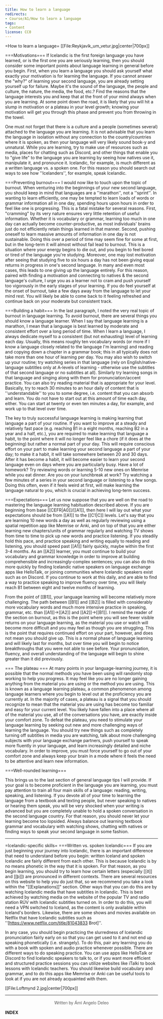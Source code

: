 ```yaml
---
title: How to learn a language
redirects:
- Course/A1/How to learn a language
tags:
- Content
license: CC0
---
```


<div class="book">
=How to learn a language=
[[File:Reykjavík_um_vetur.jpg|center|700px]]

===Motivations===
If Icelandic is the first foreign language you have learned, or is the first one you are seriously learning, then you should consider some important points about language learning in general before you begin. First, when you learn a language you should ask yourself what exactly your motivation is for learning the language. If you cannot answer the "why?" of learning your second language, you are already setting yourself up for failure. Maybe it's the sound of the language, the people and culture, the nature, the media, the food, etc.? Find the reasons that the language interests you and keep that at the front of your mind always when you are learning. At some point down the road, it is likely that you will hit a slump in motivation or a plateau in your level growth; knowing your motivation will get you through this phase and prevent you from throwing in the towel.

One must not forget that there is a culture and a people (sometimes several) attached to the language you are learning. It is not advisable that you learn the language in isolation without any connection to the country/countries where it is spoken, as then your language will very likely sound book-y and unnatural. While you are learning, try to make use of resources such as media, places for chatting such as Discord, and other things that enable you to "give life" to the language you are learning by seeing how natives use it, manipulate it, and pronounce it. Icelandic, for example, is much different as a written language vs. a spoken one. For this reason you should search out ways to see how ''Icelanders'', for example, speak Icelandic.

===Preventing burnout===
I would now like to touch upon the topic of burnout. When venturing into the beginnings of your new second language, you should keep in mind that languages are a ''marathon'', not a ''sprint''. In wanting to learn efficiently, one may be tempted to learn loads of words or grammar information all in one day, spending hours upon hours in order to feel like one is progressing. This is a fatal mistake for several reasons. First, "cramming" by its very nature ensures very little retention of useful information. Whether it is vocabulary or grammar, learning too much in one day can actually become counter-productive, as most individuals' brains just do not efficiently retain things learned in that manner. Second, pushing oneself to learn massive amounts of information in one day is not sustainable. Doing this over a period of time may seem fine for some at first, but in the long-term it will almost without fail lead to burnout. This is a situation where your energy begins to die out, and you begin to feel bored or tired of the language you're studying. Moreover, one may lost motivation after seeing that studying five to six hours a day has not been giving equal returns in progress in one's second language. In many and even most cases, this leads to one giving up the language entirely. For this reason, paired with finding a motivation and connecting to natives & the second language's culture, I urge you as a learner not to cram and push yourself too vigorously in the early stages of your learning. If you do feel yourself at the onset of burnout, take a few days away from the language to let your mind rest. You will likely be able to come back to it feeling refreshed and continue back on your moderate but consistent track.

===Building a habit===
In the last paragraph, I noted the very real topic of burnout in language learning. To avoid burnout, there are several things you should know a language learner. When I say that language learning is a marathon, I mean that a language is best learned by moderate and consistent effort over a long period of time. When I learn a language, I always dedicate myself to a consistent (but not exhausting) level of learning each day. Usually, this means roughly ten vocabulary words (or more if I know a language closely related to the language I'm learning) and reading and copying down a chapter in a grammar book; this in all typically does not take more than one hour of learning per day. You may also wish to switch up your routine; try watching series in that language (rely on English/native-language subtitles only at A-levels of learning - otherwise use the subtitles of that second language or no subtitles at all). Similarly try learning songs in that language and singing along with them for pronunciation/accent practice. You can also try reading material that is appropriate for your level. Basically, try to reach 30 minutes to an hour daily of content that is ''understandable'' to you to some degree, i.e. content that you can absorb and learn. You do not have to start out at this amount of time each day, either. You can start at twenty or even ten minutes a day, for example, and work up to that level over time.

The key to truly successful language learning is making learning that language a part of your routine. If you want to improve at a steady and relatively fast pace (e.g. reaching B1 in a eight months, reaching B2 in a year and a half, etc.), you are required to make learning that language a habit, to the point where it will no longer feel like a chore (if it does at the beginning) but rather a normal part of your day. This will require conscious effort on your part to make learning your second language a part of your day; to make it a habit, it will take somewhere between 20 and 30 days. After it has become a habit, it will become easier to learn your second language even on days where you are particularly busy. Have a lot of homework? Try reviewing words or learning 5-10 new ones on Memrise while you eat dinner. Are you on your lunchbreak at work? Try watching a few minutes of a series in your second language or listening to a few songs. Doing this often, even if it feels weird at first, will make learning the language natural to you, which is crucial in achieving long-term success.

===Expectations===
Let us now suppose that you are well on the road to mastering the language learning habituation described above. If you are beginning from base [[CEFR|A0]]/[[A1]], then here I will lay out what your expectations should be from [[A1]] to the [[C1|C]] levels. Let's say that you are learning 10 new words a day as well as regularly reviewing using a spatial repetition app like Memrise or Anki, and on top of that you are either learning new chapters/units of grammar regularly and watching TV shows from time to time to pick up new words and practice listening. If you steadily hold this pace, and practice speaking and writing equally to reading and listening, you should speed past [[A1]] fairly quickly, maybe within the first 3-4 months. As an [[A2]] learner, you must continue to build your vocabulary and grammar knowledge in order to improve at building comprehensible and increasingly-complex sentences; you can also do this more quickly by finding Icelandic native speakers on language exchange apps like HelloTalk, or joining communities where Icelandic speakers exist such as on Discord. If you continue to work at this daily, and are able to find a way to practice speaking to improve fluency over time, you will likely reach B1 between eight and twelve months of learning.

From the point of [[B1]], your language learning will become relatively more challenging. The path between [[B1]] and [[B2]] is filled with considerably more vocabulary words and much more intensive practice in speaking, grammar, etc. than [[A1]]→[[A2]] and [[A2]]→[[B1]]. I remind the reader of the section on burnout, as this is the point where you will see fewer visible returns on your language learning, as the material you use or watch will become more difficult and you may feel as though you are struggling. This is the point that requires continued effort on your part, however, and does not mean you should give up. This is a normal phase of language learning and will likely last for months, but over time you will begin to notice breakthroughs that you were not able to see before. Your pronunciation, fluency, and overall understanding of the language will begin to shine greater than it did previously.

=== The plateau ===
At many points in your language-learning journey, it is possible that the normal methods you have been using will randomly stop working to help you progress. It may feel like you are no longer gaining anything from the material you are using or the method you are using. This is known as a language learning plateau, a common phenomenon among language learners where you begin to level out at the proficiency you are currently at. In the majority of cases, a plateau is a signal that you should recognize to mean that the material you are using has become too familiar and easy for your current level. You likely have fallen into a place where all of the material you use, all of the conversations you have, are exactly inside your comfort zone. To defeat the plateau, you need to stimulate your language learning by seeking out new and more challenging ways of learning the language. You should try new things such as completely turning off subtitles in media you are watching, talk about more challenging subjects with your language exchange partners, push yourself to speak more fluently in your language, and learn increasingly detailed and niche vocabulary. In order to improve, you must force yourself to go out of your comfort zone and always keep your brain in a mode where it feels the need to be attentive and learn new information.

===Well-rounded learning===

This brings us to the last section of general language tips I will provide. If your goal is to become proficient in the language you are learning, you must pay attention to train all four main skills of a language: reading, writing, speaking, and listening. If you devote all of your time to learning the language from a textbook and texting people, but never speaking to natives or hearing them speak, you will be very shocked when your writing is advanced but you are completely unable to hold a spoken conversation in the second language country. For that reason, you should never let your learning become too lopsided. Always balance out learning textbook grammar and vocabulary with watching shows, chatting with natives or finding ways to speak your second language in some fashion.
***

=Icelandic-specific skills=
===Written vs. spoken Icelandic===
If you are just beginning your journey into Icelandic, there is an important difference that need to understand before you begin: written Iceland and spoken Icelandic are fairly different from each other. This is because Icelandic is by no means phonetic in the way that it is spoken. For that reason, as you begin learning, you should try to learn how certain letters (especially [[ð]] and [[þ]]) are pronounced in different contexts. There are several resources on this website to help you do just that, so we recommend you take a look within the "[[Explanations]]" section. Other ways that you can do this are by watching Icelandic media that have subtitles in Icelandic. This is best achieved by watching media on the website of the popular TV and radio station RÚV with Icelandic subtitles turned on. In order to do this, you will need a VPN switched to Iceland, as the content is only available within Iceland's borders. Likewise, there are some shows and movies available on Netflix that have Icelandic subtitles such as ''[https://www.netflix.com/title/81043833 Brot]''.

In any case, you should begin practicing the slurredness of Icelandic pronunciation fairly early on so that you can get used to it and not end up speaking phonetically (i.e. strangely). To do this, pair any learning you do with a book with spoken and audio practice whenever possible. There are different ways to do speaking practice. You can use apps like HelloTalk or Discord to find Icelandic speakers to talk to, or if you want more efficient and structured practice sessions you can utilize websites like iTalki to book lessons with Icelandic teachers. You should likewise build vocabulary and grammar, and to do this apps like Memrise or Anki can be useful tools to look at if you are not already acquainted with them.

[[File:Loftmynd 2.jpg|center|700px]]

***

<div style="text-align:center;font-size:14px;font-family:Helvetica Neue,sans-serif;color: #5f5f5f;"> Written by <span style="">Árni Angelo Deleo</span></div></div>

__INDEX__